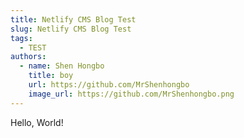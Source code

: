 ```yaml
---
title: Netlify CMS Blog Test
slug: Netlify CMS Blog Test
tags:
  - TEST
authors:
  - name: Shen Hongbo
    title: boy
    url: https://github.com/MrShenhongbo
    image_url: https://github.com/MrShenhongbo.png
---
```

H﻿ello, World!